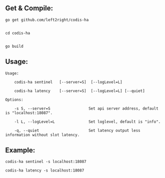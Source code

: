 
Get & Compile:
---------------

	go get github.com/left2right/codis-ha


	cd codis-ha


	go build

Usage:
---------------

	Usage:

		codis-ha sentinel   [--server=S]  [--logLevel=L]

		codis-ha latency  	[--server=S]  [--logLevel=L] [--quiet]

	Options:

		-s S, --server=S                 Set api server address, default is "localhost:18087".

		-l L, --logLevel=L               Set loglevel, default is "info".

		-q, --quiet            			 Set latency output less information without slot latency.

Example:
---------------

	codis-ha sentinel -s localhost:18087

	codis-ha latency -s localhost:18087


